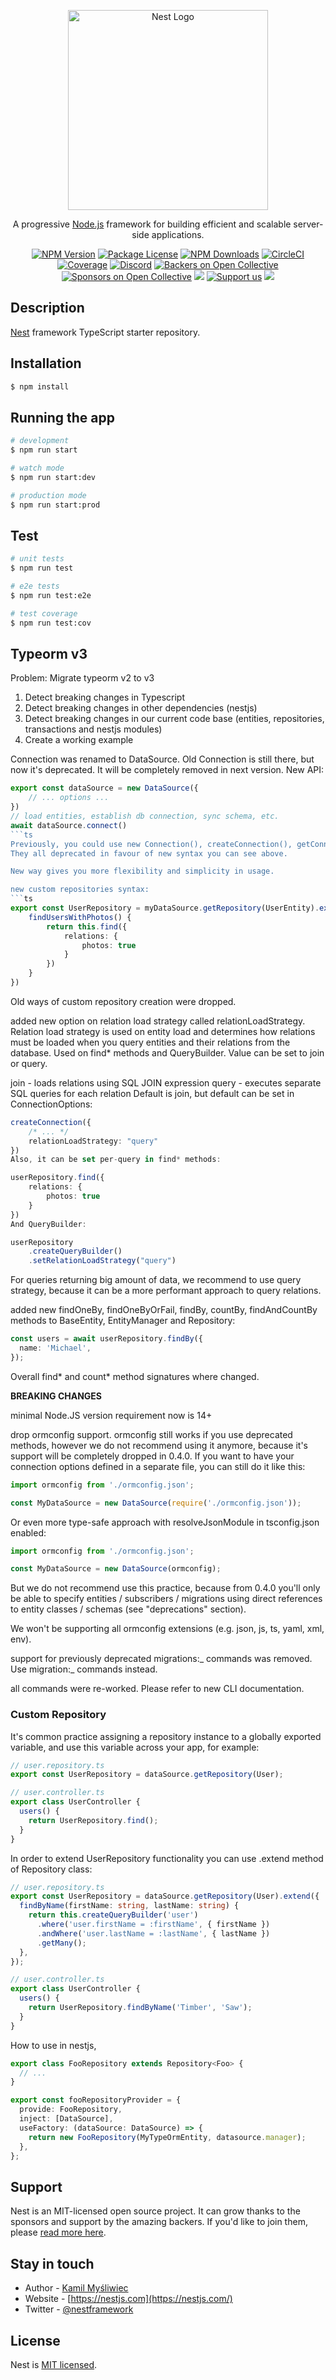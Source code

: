 <p align="center">
  <a href="http://nestjs.com/" target="blank"><img src="https://nestjs.com/img/logo_text.svg" width="320" alt="Nest Logo" /></a>
</p>

[circleci-image]: https://img.shields.io/circleci/build/github/nestjs/nest/master?token=abc123def456
[circleci-url]: https://circleci.com/gh/nestjs/nest

  <p align="center">A progressive <a href="http://nodejs.org" target="_blank">Node.js</a> framework for building efficient and scalable server-side applications.</p>
    <p align="center">
<a href="https://www.npmjs.com/~nestjscore" target="_blank"><img src="https://img.shields.io/npm/v/@nestjs/core.svg" alt="NPM Version" /></a>
<a href="https://www.npmjs.com/~nestjscore" target="_blank"><img src="https://img.shields.io/npm/l/@nestjs/core.svg" alt="Package License" /></a>
<a href="https://www.npmjs.com/~nestjscore" target="_blank"><img src="https://img.shields.io/npm/dm/@nestjs/common.svg" alt="NPM Downloads" /></a>
<a href="https://circleci.com/gh/nestjs/nest" target="_blank"><img src="https://img.shields.io/circleci/build/github/nestjs/nest/master" alt="CircleCI" /></a>
<a href="https://coveralls.io/github/nestjs/nest?branch=master" target="_blank"><img src="https://coveralls.io/repos/github/nestjs/nest/badge.svg?branch=master#9" alt="Coverage" /></a>
<a href="https://discord.gg/G7Qnnhy" target="_blank"><img src="https://img.shields.io/badge/discord-online-brightgreen.svg" alt="Discord"/></a>
<a href="https://opencollective.com/nest#backer" target="_blank"><img src="https://opencollective.com/nest/backers/badge.svg" alt="Backers on Open Collective" /></a>
<a href="https://opencollective.com/nest#sponsor" target="_blank"><img src="https://opencollective.com/nest/sponsors/badge.svg" alt="Sponsors on Open Collective" /></a>
  <a href="https://paypal.me/kamilmysliwiec" target="_blank"><img src="https://img.shields.io/badge/Donate-PayPal-ff3f59.svg"/></a>
    <a href="https://opencollective.com/nest#sponsor"  target="_blank"><img src="https://img.shields.io/badge/Support%20us-Open%20Collective-41B883.svg" alt="Support us"></a>
  <a href="https://twitter.com/nestframework" target="_blank"><img src="https://img.shields.io/twitter/follow/nestframework.svg?style=social&label=Follow"></a>
</p>
  <!--[![Backers on Open Collective](https://opencollective.com/nest/backers/badge.svg)](https://opencollective.com/nest#backer)
  [![Sponsors on Open Collective](https://opencollective.com/nest/sponsors/badge.svg)](https://opencollective.com/nest#sponsor)-->

## Description

[Nest](https://github.com/nestjs/nest) framework TypeScript starter repository.

## Installation

```bash
$ npm install
```

## Running the app

```bash
# development
$ npm run start

# watch mode
$ npm run start:dev

# production mode
$ npm run start:prod
```

## Test

```bash
# unit tests
$ npm run test

# e2e tests
$ npm run test:e2e

# test coverage
$ npm run test:cov

```

## Typeorm v3

Problem: Migrate typeorm v2 to v3

1. Detect breaking changes in Typescript
2. Detect breaking changes in other dependencies (nestjs)
3. Detect breaking changes in our current code base (entities, repositories, transactions and nestjs modules)
4. Create a working example

Connection was renamed to DataSource.
Old Connection is still there, but now it's deprecated. It will be completely removed in next version.
New API:

````ts
export const dataSource = new DataSource({
    // ... options ...
})
// load entities, establish db connection, sync schema, etc.
await dataSource.connect()
```ts
Previously, you could use new Connection(), createConnection(), getConnectionManager().create(), etc.
They all deprecated in favour of new syntax you can see above.

New way gives you more flexibility and simplicity in usage.

new custom repositories syntax:
```ts
export const UserRepository = myDataSource.getRepository(UserEntity).extend({
    findUsersWithPhotos() {
        return this.find({
            relations: {
                photos: true
            }
        })
    }
})
````

Old ways of custom repository creation were dropped.

added new option on relation load strategy called relationLoadStrategy.
Relation load strategy is used on entity load and determines how relations must be loaded when you query entities and their relations from the database.
Used on find\* methods and QueryBuilder. Value can be set to join or query.

join - loads relations using SQL JOIN expression
query - executes separate SQL queries for each relation
Default is join, but default can be set in ConnectionOptions:

```ts
createConnection({
    /* ... */
    relationLoadStrategy: "query"
})
Also, it can be set per-query in find* methods:

userRepository.find({
    relations: {
        photos: true
    }
})
And QueryBuilder:

userRepository
    .createQueryBuilder()
    .setRelationLoadStrategy("query")
```

For queries returning big amount of data, we recommend to use query strategy,
because it can be a more performant approach to query relations.

added new findOneBy, findOneByOrFail, findBy, countBy, findAndCountBy methods to BaseEntity, EntityManager and Repository:

```ts
const users = await userRepository.findBy({
  name: 'Michael',
});
```

Overall find* and count* method signatures where changed.

**BREAKING CHANGES**

minimal Node.JS version requirement now is 14+

drop ormconfig support. ormconfig still works if you use deprecated methods,
however we do not recommend using it anymore, because it's support will be completely dropped in 0.4.0.
If you want to have your connection options defined in a separate file, you can still do it like this:

```ts
import ormconfig from './ormconfig.json';

const MyDataSource = new DataSource(require('./ormconfig.json'));
```

Or even more type-safe approach with resolveJsonModule in tsconfig.json enabled:

```ts
import ormconfig from './ormconfig.json';

const MyDataSource = new DataSource(ormconfig);
```

But we do not recommend use this practice, because from 0.4.0 you'll only be able to specify entities / subscribers / migrations using direct references to entity classes / schemas (see "deprecations" section).

We won't be supporting all ormconfig extensions (e.g. json, js, ts, yaml, xml, env).

support for previously deprecated migrations:_ commands was removed. Use migration:_ commands instead.

all commands were re-worked. Please refer to new CLI documentation.

### Custom Repository

It's common practice assigning a repository instance to a globally exported variable, and use this variable across your app, for example:

```ts
// user.repository.ts
export const UserRepository = dataSource.getRepository(User);

// user.controller.ts
export class UserController {
  users() {
    return UserRepository.find();
  }
}
```

In order to extend UserRepository functionality you can use .extend method of Repository class:

```ts
// user.repository.ts
export const UserRepository = dataSource.getRepository(User).extend({
  findByName(firstName: string, lastName: string) {
    return this.createQueryBuilder('user')
      .where('user.firstName = :firstName', { firstName })
      .andWhere('user.lastName = :lastName', { lastName })
      .getMany();
  },
});

// user.controller.ts
export class UserController {
  users() {
    return UserRepository.findByName('Timber', 'Saw');
  }
}
```

How to use in nestjs,

```ts
export class FooRepository extends Repository<Foo> {
  // ...
}

export const fooRepositoryProvider = {
  provide: FooRepository,
  inject: [DataSource],
  useFactory: (dataSource: DataSource) => {
    return new FooRepository(MyTypeOrmEntity, datasource.manager);
  },
};
```

## Support

Nest is an MIT-licensed open source project. It can grow thanks to the sponsors and support by the amazing backers. If you'd like to join them, please [read more here](https://docs.nestjs.com/support).

## Stay in touch

- Author - [Kamil Myśliwiec](https://kamilmysliwiec.com)
- Website - [https://nestjs.com](https://nestjs.com/)
- Twitter - [@nestframework](https://twitter.com/nestframework)

## License

Nest is [MIT licensed](LICENSE).
